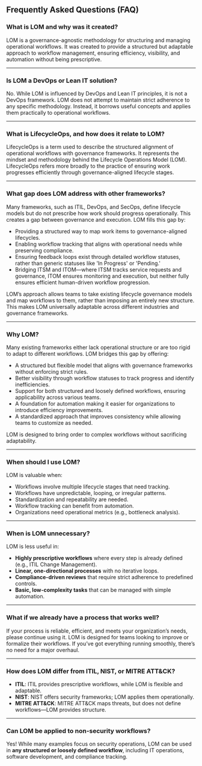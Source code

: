 ## Frequently Asked Questions (FAQ)

### **What is LOM and why was it created?**

LOM is a governance-agnostic methodology for structuring and managing operational workflows. It was created to provide a structured but adaptable approach to workflow management, ensuring efficiency, visibility, and automation without being prescriptive.

---

### **Is LOM a DevOps or Lean IT solution?**

No. While LOM is influenced by DevOps and Lean IT principles, it is not a DevOps framework. LOM does not attempt to maintain strict adherence to any specific methodology. Instead, it borrows useful concepts and applies them practically to operational workflows.

---

### What is LifecycleOps, and how does it relate to LOM?
LifecycleOps is a term used to describe the structured alignment of operational workflows with governance frameworks. It represents the mindset and methodology behind the Lifecycle Operations Model (LOM). LifecycleOps refers more broadly to the practice of ensuring work progresses efficiently through governance-aligned lifecycle stages. 

---

### What gap does LOM address with other frameworks?
Many frameworks, such as ITIL, DevOps, and SecOps, define lifecycle models but do not prescribe how work should progress operationally. This creates a gap between governance and execution. LOM fills this gap by:
- Providing a structured way to map work items to governance-aligned lifecycles.
- Enabling workflow tracking that aligns with operational needs while preserving compliance.
- Ensuring feedback loops exist through detailed workflow statuses, rather than generic statuses like 'In Progress' or 'Pending.'
- Bridging ITSM and ITOM—where ITSM tracks service requests and governance, ITOM ensures monitoring and execution, but neither fully ensures efficient human-driven workflow progression.

LOM’s approach allows teams to take existing lifecycle governance models and map workflows to them, rather than imposing an entirely new structure. This makes LOM universally adaptable across different industries and governance frameworks.

---

### Why LOM?
Many existing frameworks either lack operational structure or are too rigid to adapt to different workflows. LOM bridges this gap by offering:
- A structured but flexible model that aligns with governance frameworks without enforcing strict rules.
- Better visibility through workflow statuses to track progress and identify inefficiencies.
- Support for both structured and loosely defined workflows, ensuring applicability across various teams.
- A foundation for automation making it easier for organizations to introduce efficiency improvements.
- A standardized approach that improves consistency while allowing teams to customize as needed.

LOM is designed to bring order to complex workflows without sacrificing adaptability.

---

### **When should I use LOM?**

LOM is valuable when:

- Workflows involve multiple lifecycle stages that need tracking.
- Workflows have unpredictable, looping, or irregular patterns.
- Standardization and repeatability are needed.
- Workflow tracking can benefit from automation.
- Organizations need operational metrics (e.g., bottleneck analysis).

---

### **When is LOM unnecessary?**

LOM is less useful in:

- **Highly prescriptive workflows** where every step is already defined (e.g., ITIL Change Management).
- **Linear, one-directional processes** with no iterative loops.
- **Compliance-driven reviews** that require strict adherence to predefined controls.
- **Basic, low-complexity tasks** that can be managed with simple automation.

---

### **What if we already have a process that works well?**  

If your process is reliable, efficient, and meets your organization’s needs, please continue using it. LOM is designed for teams looking to improve or formalize their workflows. If you’ve got everything running smoothly, there’s no need for a major overhaul.

---

### **How does LOM differ from ITIL, NIST, or MITRE ATT&CK?**

- **ITIL**: ITIL provides prescriptive workflows, while LOM is flexible and adaptable.
- **NIST**: NIST offers security frameworks; LOM applies them operationally.
- **MITRE ATT&CK**: MITRE ATT&CK maps threats, but does not define workflows—LOM provides structure.

---

### **Can LOM be applied to non-security workflows?**

Yes! While many examples focus on security operations, LOM can be used in **any structured or loosely defined workflow**, including IT operations, software development, and compliance tracking.
